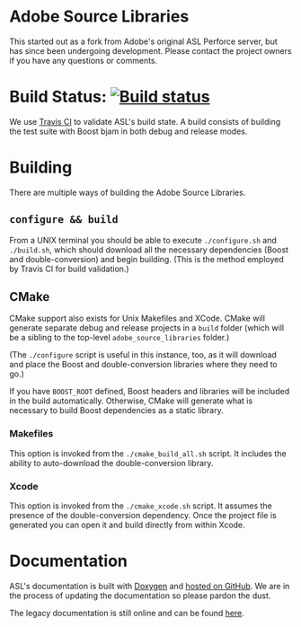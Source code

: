 # Adobe Source Libraries

This started out as a fork from Adobe's original ASL Perforce server, but has since been undergoing development. Please contact the project owners if you have any questions or comments.

# Build Status: [![Build status](https://travis-ci.org/stlab/adobe_source_libraries.png?branch=master)](https://travis-ci.org/stlab/adobe_source_libraries)

We use [Travis CI](https://travis-ci.org/stlab/adobe_source_libraries) to validate ASL's build state. A build consists of building the test suite with Boost bjam in both debug and release modes.

# Building
There are multiple ways of building the Adobe Source Libraries.

## `configure && build`
From a UNIX terminal you should be able to execute `./configure.sh` and `./build.sh`, which should download all the necessary dependencies (Boost and double-conversion) and begin building. (This is the method employed by Travis CI for build validation.)

## CMake

CMake support also exists for Unix Makefiles and XCode. CMake will generate separate debug and release projects in a `build` folder (which will be a sibling to the top-level `adobe_source_libraries` folder.)

(The `./configure` script is useful in this instance, too, as it will download and place the Boost and double-conversion libraries where they need to go.)

If you have `BOOST_ROOT` defined, Boost headers and libraries will be included in the build automatically. Otherwise, CMake will generate what is necessary to build Boost dependencies as a static library.

### Makefiles

This option is invoked from the `./cmake_build_all.sh` script. It includes the ability to auto-download the double-conversion library.

### Xcode

This option is invoked from the `./cmake_xcode.sh` script. It assumes the presence of the double-conversion dependency. Once the project file is generated you can open it and build directly from within Xcode.

Documentation
=====
ASL's documentation is built with [Doxygen](http://www.doxygen.org) and [hosted on GitHub](http://stlab.github.io/adobe_source_libraries/). We are in the process of updating the documentation so please pardon the dust.

The legacy documentation is still online and can be found [here](http://stlab.adobe.com/).

<!---Slack
=====
A Slack team has been set up to discuss all things ASL. Feel free to join up [here](https://stlab.slack.com/signup).--->
